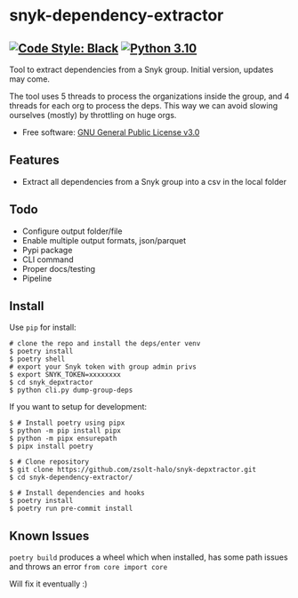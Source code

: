 # snyk-dependency-extractor
[![Code Style: Black](https://img.shields.io/badge/code%20style-black-000000.svg)](https://github.com/psf/black)
[![Python 3.10](https://img.shields.io/badge/python-3.10-blue.svg)](https://www.python.org/downloads/release/python-3100/)
---
Tool to extract dependencies from a Snyk group. Initial version, updates may come.

The tool uses 5 threads to process the organizations inside the group, and 4 threads for each org to process the deps. This way we can avoid slowing ourselves (mostly) by throttling on huge orgs.

-   Free software: [GNU General Public License
    v3.0](https://github.com/zsolt-halo/snyk-depxtractor/blob/master/LICENSE)
<!-- -   Documentation: <https://snyk-dependency-extractor.readthedocs.io>. -->

## Features

- Extract all dependencies from a Snyk group into a csv in the local folder

## Todo
- Configure output folder/file
- Enable multiple output formats, json/parquet
- Pypi package
- CLI command
- Proper docs/testing
- Pipeline

## Install

Use `pip` for install:

``` console
# clone the repo and install the deps/enter venv
$ poetry install
$ poetry shell
# export your Snyk token with group admin privs
$ export SNYK_TOKEN=xxxxxxxx
$ cd snyk_depxtractor
$ python cli.py dump-group-deps
```

If you want to setup for development:

``` console
$ # Install poetry using pipx
$ python -m pip install pipx
$ python -m pipx ensurepath
$ pipx install poetry

$ # Clone repository
$ git clone https://github.com/zsolt-halo/snyk-depxtractor.git
$ cd snyk-dependency-extractor/

$ # Install dependencies and hooks
$ poetry install
$ poetry run pre-commit install
```

## Known Issues
`poetry build` produces a wheel which when installed, has some path issues and throws an error `from core import core`

Will fix it eventually :)
